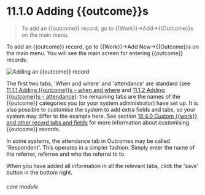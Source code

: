 # 11.1.0    Adding {{outcome}}s

> To add an {{outcome}} record, go to {{Work}}->Add->{{Outcome}}s on the main menu. 

To add an {{outcome}} record, go to {{Work}}->Add New->{{Outcome}}s on the main menu. You will see the main screen for entering {{outcome}} records:

![Adding an {{outcome}} record]({{imgpath}}74a.png)

The first two tabs, 'When and where' and 'attendance' are standard (see [11.1.1  Adding {{outcome}}s - when and where](/help/index/v/{{version}}/p/11.1.1) and [11.1.2  Adding {{outcome}}s - attendance](/help/index/v/{{version}}/p/11.1.2)): the remaining tabs are the names of the {{outcome}} categories you (or your system administrator) have set up. It is also possible to customise the system to add extra fields and tabs, so your system may differ to the example here. See section [18.4.0  Custom {{work}} and other record tabs and fields](/help/index/v/{{version}}/p/18.4.0) for more information about customising {{outcome}} records.

In some systems, the attendance tab in Outcomes may be called 'Respondent'.  This operates in a simpler fashion.  Simply enter the name of the referrer, referree and who the referral to to.

When you have added all information in all the relevant tabs, click the 'save' button in the bottom right. 

###### core module

